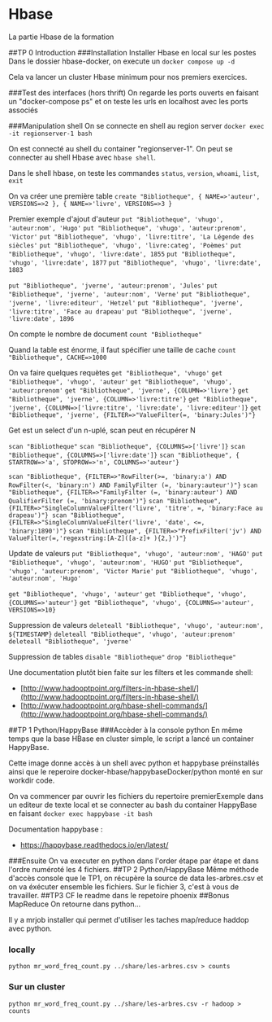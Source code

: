 # Hbase
La partie Hbase de la formation

##TP 0 Introduction
###Installation
Installer Hbase en local sur les postes
Dans le dossier hbase-docker, on execute un `docker compose up -d`

Cela va lancer un cluster Hbase minimum pour nos premiers exercices.

###Test des interfaces (hors thrift)
On regarde les ports ouverts en faisant un "docker-compose ps" et on teste les urls en localhost avec les ports associés

###Manipulation shell
On se connecte en shell au region server `docker exec -it regionserver-1 bash`

On est connecté au shell du container "regionserver-1". On peut se connecter au shell Hbase avec `hbase shell`.

Dans le shell hbase, on teste les commandes `status`, `version`, `whoami`, `list`, `exit`

On va créer une première table
`create "Bibliotheque",
{ NAME=>'auteur', VERSIONS=>2 }, { NAME=>'livre', VERSIONS=>3 }`

Premier exemple d'ajout d'auteur
`put "Bibliotheque", 'vhugo', 'auteur:nom', 'Hugo'`
`put "Bibliotheque", 'vhugo', 'auteur:prenom', 'Victor'`
`put "Bibliotheque", 'vhugo', 'livre:titre', 'La Légende des siècles'`
`put "Bibliotheque", 'vhugo', 'livre:categ', 'Poèmes'`
`put "Bibliotheque", 'vhugo', 'livre:date', 1855`
`put "Bibliotheque", 'vhugo', 'livre:date', 1877`
`put "Bibliotheque", 'vhugo', 'livre:date', 1883`

`put "Bibliotheque", 'jverne', 'auteur:prenom', 'Jules'`
`put "Bibliotheque", 'jverne', 'auteur:nom', 'Verne'`
`put "Bibliotheque", 'jverne', 'livre:editeur', 'Hetzel'`
`put "Bibliotheque", 'jverne', 'livre:titre', 'Face au drapeau'`
`put "Bibliotheque", 'jverne', 'livre:date', 1896`

On compte le nombre de document
`count "Bibliotheque"`

Quand la table est énorme, il faut spécifier une taille de cache
`count "Bibliotheque", CACHE=>1000`

On va faire quelques requètes
`get "Bibliotheque", 'vhugo'`
`get "Bibliotheque", 'vhugo', 'auteur'`
`get "Bibliotheque", 'vhugo', 'auteur:prenom'`
`get "Bibliotheque", 'jverne', {COLUMN=>'livre'}`
`get "Bibliotheque", 'jverne', {COLUMN=>'livre:titre'}`
`get "Bibliotheque", 'jverne',
        {COLUMN=>['livre:titre', 'livre:date', 'livre:editeur']}`
`get "Bibliotheque", 'jverne', {FILTER=>"ValueFilter(=, 'binary:Jules')"}`

Get est un select d'un n-uplé, scan peut en récupérer N

`scan "Bibliotheque"`
`scan "Bibliotheque", {COLUMNS=>['livre']}`
`scan "Bibliotheque", {COLUMNS=>['livre:date']}`
`scan "Bibliotheque", { STARTROW=>'a', STOPROW=>'n', COLUMNS=>'auteur'}`


`scan "Bibliotheque",
    {FILTER=>"RowFilter(>=, 'binary:a') AND RowFilter(<, 'binary:n') AND
              FamilyFilter (=, 'binary:auteur')"}`
`scan "Bibliotheque",
    {FILTER=>"FamilyFilter (=, 'binary:auteur') AND
              QualifierFilter (=, 'binary:prenom')"}`
`scan "Bibliotheque",
    {FILTER=>"SingleColumnValueFilter('livre', 'titre', =, 'binary:Face au drapeau')"}
scan "Bibliotheque",
    {FILTER=>"SingleColumnValueFilter('livre', 'date', <=, 'binary:1890')"}`
`scan "Bibliotheque",
    {FILTER=>"PrefixFilter('jv') AND ValueFilter(=,'regexstring:[A-Z]([a-z]+ ){2,}')"}`

Update de valeurs
`put "Bibliotheque", 'vhugo', 'auteur:nom', 'HAGO'`
`put "Bibliotheque", 'vhugo', 'auteur:nom', 'HUGO'`
`put "Bibliotheque", 'vhugo', 'auteur:prenom', 'Victor Marie'`
`put "Bibliotheque", 'vhugo', 'auteur:nom', 'Hugo'`

`get "Bibliotheque", 'vhugo', 'auteur'`
`get "Bibliotheque", 'vhugo', {COLUMNS=>'auteur'}`
`get "Bibliotheque", 'vhugo', {COLUMNS=>'auteur', VERSIONS=>10}`

Suppression de valeurs
`deleteall "Bibliotheque", 'vhugo', 'auteur:nom', ${TIMESTAMP}`
`deleteall "Bibliotheque", 'vhugo', 'auteur:prenom'`
`deleteall "Bibliotheque", 'jverne'`

Suppression de tables
`disable "Bibliotheque"`
`drop "Bibliotheque"`

Une documentation plutôt bien faite sur les filters et les commande shell: 

* [http://www.hadooptpoint.org/filters-in-hbase-shell/](http://www.hadooptpoint.org/filters-in-hbase-shell/)
* [http://www.hadooptpoint.org/hbase-shell-commands/](http://www.hadooptpoint.org/hbase-shell-commands/)

##TP 1 Python/HappyBase
###Accèder à la console python
En même temps que la base HBase en cluster simple, le script a lancé un container HappyBase.

Cette image donne accès à un shell avec python et happybase préinstallés ainsi que le reperoire docker-hbase/happybaseDocker/python monté en sur workdir code.

On va commencer par ouvrir les fichiers du repertoire premierExemple dans un editeur de texte local et se connecter au bash du container HappyBase en faisant `docker exec happybase -it bash`

Documentation happybase :

 * https://happybase.readthedocs.io/en/latest/



###Ensuite
On va executer en python dans l'order étape par étape et dans l'ordre numéroté les 4 fichiers.
##TP 2 Python/HappyBase
Même méthode d'accès console que le TP1, on récupère la source de data les-arbres.csv et on va éxécuter ensemble les fichiers. Sur le fichier 3, c'est à vous de travailler.
##TP3
CF le readme dans le repetoire phoenix
##Bonus MapReduce
On retourne dans python...

Il y a mrjob installer qui permet d'utiliser les taches map/reduce haddop avec python.

### locally
`python mr_word_freq_count.py ../share/les-arbres.csv > counts`
### Sur un cluster 
`python mr_word_freq_count.py ../share/les-arbres.csv -r hadoop > counts`
